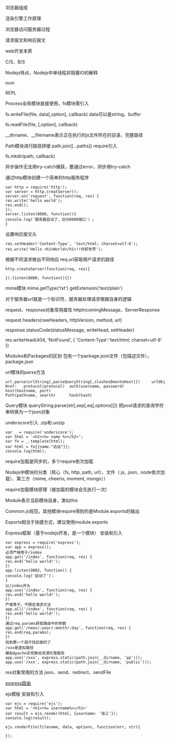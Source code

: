浏览器组成

渲染引擎工作原理

浏览器访问服务器过程

请求报文和响应报文

web开发本质

C/S、B/S

Nodejs特点，Nodejs中单线程非阻塞IO的解释

nvm

REPL

Process全局模块直接使用，fs模块需引入

fs.writeFile(file, data[,option], callback)	data可以是string、buffer

fs.readFile(file, [,option], callback)

__dirname、__filemame表示正在执行的js文件所在的目录、完整路径

Path模块进行路径拼接	path.join([...paths])		require引入

fs.mkdir(path, callback)

异步操作无法用try-catch捕获，要通过error，同步用try-catch

通过http模块创建一个简单的http服务程序
```
var http = require('http');
var server = http.creatServer();
server.on('request', function(req, res) {
res.write('hello world');
res.end();
});
server.listen(8080, function(){
console.log('服务器启动了，访问8080端口'）;
}
```
设置响应报文头
```
res.setHeader('Content-Type', 'text/html; charset=utf-8');
res.write('Hello <h1>World</h1>!!你好世界');
```
根据不同请求做出不同响应
req.url获取用户请求的路径
```
http.createServer(function(req, res){

}).listen(8080, function(){})
```

mime模块	mime.getType('txt')	getExtension('text/plain')

对于服务器url就是一个标识符，服务器处理请求根据自身的逻辑

request、response对象常用属性	httpIncomingMessage、ServerResponse

request.headers(rawHeaders, httpVersion, method, url)

response.statusCode(statusMessage, writeHead, setHeader)

res.writeHead(404, 'NotFound', {
'Content-Type':'text/html; charset=utf-8'
})

Modules和Packages的区别		包有一个package.json文件（包描述文件），package.json

url模块的parse方法   
```
url.parse(urlString[,parseQueryString[,slashesDeonteHost]])     urlObj
Href:	protocol(protocol)	auth(username, password)		host(hostname, port)	
Path(pathname, search)		hash(hash)
```

Query模块 queryString.parse(str[,sep[,eq[,options]]])	把post请求的查询字符串转换为一个json对象

underscore引入	.zip和.unzip
```
var _ = require('underscore');
var html = '<h2><%= name %></h2>’;
var fn = _.template(html);
var html = fn{{name:"达达"}};
console.log(html);
```

require加载是同步的，多个require依次加载

Nodejs中模块的分类（核心（fs, http, path, url）、文件（.js, .json, .node依次加载）、第三方（mime, cheerio, moment, mongo））

require加载模块原理（被加载的模块会先执行一次）

Module表示当前模块自身，类似this

Common.js规范，其他模块require得到的是Module.exports的输出

Exports相当于快捷方式，建议使用module.exports

Express框架（基于nodejs开发，是一个模块）	安装和引入
```
var express = require('express');
var app = express();
必须严格等于/index
app.get('/index', function(req, res) {
res.end('hello world!');
})
app.listen(9082, function() {
console.log('启动了')；
}
以/index开头
app.use('/index', function(req, res) {
res.end('hello world!');
})
严格等于，不限定请求方法
app.all('/index', function(req, res) {
res.end('hello world!');
})
通过req.params获取路由中的参数
app.get('/news/:year/:month/:day', function(req, res) {
res.end(req.params);
})
找到第一个就不找后面的了
/xxx是虚拟路径
模拟Apache实现静态资源托管服务
app.use('/xxx', express.static(path.join(__dirname, 'pp')));
app.use('/xxx', express.static(path.join(__dirname, 'public')));
```
res对象常用的方法	json、send、redirect、sendFile

[express路由](http://expressjs.com/zh-cn/guide/routing.html)

ejs模板		安装和引入
```
var ejs = require('ejs');
var html = '<h1><%= username%></h1>'
var result = ejs.render(html, {username: '张三'});
console.log(result);

ejs.renderFile(filename, data, options, function(err, str){

});
```